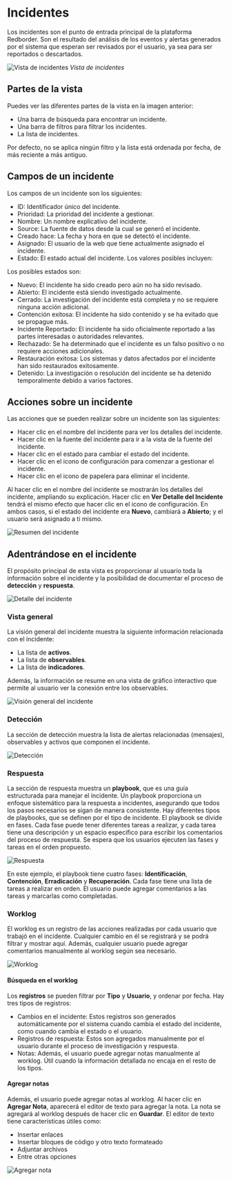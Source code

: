 # Incidentes

Los incidentes son el punto de entrada principal de la plataforma Redborder. Son el resultado del análisis de los eventos y alertas generados por el sistema que esperan ser revisados por el usuario, ya sea para ser reportados o descartados.

![Vista de incidentes](images/ch05_1_incidents_view.png)
*Vista de incidentes*

## Partes de la vista

Puedes ver las diferentes partes de la vista en la imagen anterior:

* Una barra de búsqueda para encontrar un incidente.
* Una barra de filtros para filtrar los incidentes.
* La lista de incidentes.

Por defecto, no se aplica ningún filtro y la lista está ordenada por fecha, de más reciente a más antiguo.

## Campos de un incidente

Los campos de un incidente son los siguientes:

* ID: Identificador único del incidente.
* Prioridad: La prioridad del incidente a gestionar.
* Nombre: Un nombre explicativo del incidente.
* Source: La fuente de datos desde la cual se generó el incidente.
* Creado hace: La fecha y hora en que se detectó el incidente.
* Asignado: El usuario de la web que tiene actualmente asignado el incidente.
* Estado: El estado actual del incidente. Los valores posibles incluyen:

Los posibles estados son:

* Nuevo: El incidente ha sido creado pero aún no ha sido revisado.
* Abierto: El incidente está siendo investigado actualmente.
* Cerrado: La investigación del incidente está completa y no se requiere ninguna acción adicional.
* Contención exitosa: El incidente ha sido contenido y se ha evitado que se propague más.
* Incidente Reportado: El incidente ha sido oficialmente reportado a las partes interesadas o autoridades relevantes.
* Rechazado: Se ha determinado que el incidente es un falso positivo o no requiere acciones adicionales.
* Restauración exitosa: Los sistemas y datos afectados por el incidente han sido restaurados exitosamente.
* Detenido: La investigación o resolución del incidente se ha detenido temporalmente debido a varios factores.
## Acciones sobre un incidente

Las acciones que se pueden realizar sobre un incidente son las siguientes:

* Hacer clic en el nombre del incidente para ver los detalles del incidente.
* Hacer clic en la fuente del incidente para ir a la vista de la fuente del incidente.
* Hacer clic en el estado para cambiar el estado del incidente.
* Hacer clic en el icono de configuración para comenzar a gestionar el incidente.
* Hacer clic en el icono de papelera para eliminar el incidente.

Al hacer clic en el nombre del incidente se mostrarán los detalles del incidente, ampliando su explicación. Hacer clic en **Ver Detalle del Incidente** tendrá el mismo efecto que hacer clic en el icono de configuración. En ambos casos, si el estado del incidente era **Nuevo**, cambiará a **Abierto**; y el usuario será asignado a ti mismo.

![Resumen del incidente](images/ch05_1_incident_sum.png)

## Adentrándose en el incidente

El propósito principal de esta vista es proporcionar al usuario toda la información sobre el incidente y la posibilidad de documentar el proceso de **detección** y **respuesta**.

![Detalle del incidente](images/ch05_1_incident_detail.png)

### Vista general

La visión general del incidente muestra la siguiente información relacionada con el incidente:
* La lista de **activos**.
* La lista de **observables**.
* La lista de **indicadores**.

Además, la información se resume en una vista de gráfico interactivo que permite al usuario ver la conexión entre los observables.

![Visión general del incidente](images/ch05_1_overview.png)

### Detección

La sección de detección muestra la lista de alertas relacionadas (mensajes), observables y activos que componen el incidente.

![Detección](images/ch05_1_detection.png)

### Respuesta

La sección de respuesta muestra un **playbook**, que es una guía estructurada para manejar el incidente. Un playbook proporciona un enfoque sistemático para la respuesta a incidentes, asegurando que todos los pasos necesarios se sigan de manera consistente. Hay diferentes tipos de playbooks, que se definen por el tipo de incidente. El playbook se divide en fases. Cada fase puede tener diferentes tareas a realizar, y cada tarea tiene una descripción y un espacio específico para escribir los comentarios del proceso de respuesta. Se espera que los usuarios ejecuten las fases y tareas en el orden propuesto.

![Respuesta](images/ch05_1_response.png)

En este ejemplo, el playbook tiene cuatro fases: **Identificación**, **Contención**, **Erradicación** y **Recuperación**. Cada fase tiene una lista de tareas a realizar en orden. El usuario puede agregar comentarios a las tareas y marcarlas como completadas.

### Worklog

El worklog es un registro de las acciones realizadas por cada usuario que trabajó en el incidente. Cualquier cambio en él se registrará y se podrá filtrar y mostrar aquí. Además, cualquier usuario puede agregar comentarios manualmente al worklog según sea necesario.

![Worklog](images/ch05_1_worklog.png)

#### Búsqueda en el worklog

Los **registros** se pueden filtrar por **Tipo** y **Usuario**, y ordenar por fecha. Hay tres tipos de registros:
* Cambios en el incidente: Estos registros son generados automáticamente por el sistema cuando cambia el estado del incidente, como cuando cambia el estado o el usuario.
* Registros de respuesta: Estos son agregados manualmente por el usuario durante el proceso de investigación y respuesta.
* Notas: Además, el usuario puede agregar notas manualmente al worklog. Útil cuando la información detallada no encaja en el resto de los tipos.

#### Agregar notas

Además, el usuario puede agregar notas al worklog. Al hacer clic en **Agregar Nota**, aparecerá el editor de texto para agregar la nota. La nota se agregará al worklog después de hacer clic en **Guardar**. El editor de texto tiene características útiles como:
* Insertar enlaces
* Insertar bloques de código y otro texto formateado
* Adjuntar archivos
* Entre otras opciones

![Agregar nota](images/ch05_1_add_note.png)

